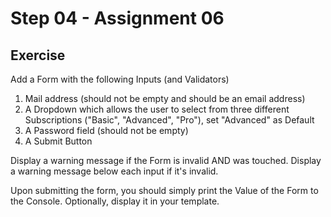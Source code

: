 # Step 04 - Assignment 06

## Exercise

Add a Form with the following Inputs (and Validators)
1. Mail address (should not be empty and should be an email address)
2. A Dropdown which allows the user to select from three different Subscriptions ("Basic", "Advanced", "Pro"), set "Advanced" as Default
3. A Password field (should not be empty)
4. A Submit Button

Display a warning message if the Form is invalid AND was touched. Display a warning message below each input if it's invalid.

Upon submitting the form, you should simply print the Value of the Form to the Console.
Optionally, display it in your template.

